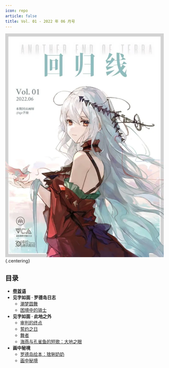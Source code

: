 ```yaml
---
icon: repo
article: false
title: Vol. 01 - 2022 年 06 月号
---
```


![](./res/cover.webp) {.centering}

## 目录

- [**卷首语**](intro.html)
- **见字如面 · 罗德岛日志**
  - [潮梦圆舞](article1.html)
  - [困境中的骑士](article2.html)
- **见字如面 · 此地之外**
  - [审判的终点](article3.html)
  - [誓约之日](article4.html)
  - [舞者](article5.html)
  - [海燕与孔雀鱼的短歌：大地之眼](article6.html)
- **画中秘境**
  - [罗德岛绘本：猞猁奶奶](comic1.html)
  - [画中秘境](paintings.html)

<FakeAds />